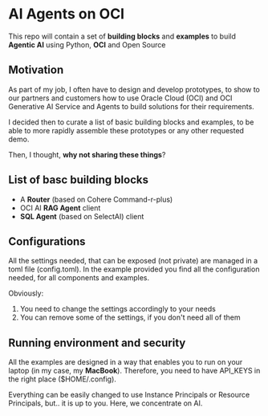 # AI Agents on OCI
This repo will contain a set of **building blocks** and **examples** 
to build **Agentic AI** using Python, **OCI** and Open Source

## Motivation
As part of my job, I often have to design and develop prototypes, to show to our partners
and customers how to use Oracle Cloud (OCI) and OCI Generative AI Service and Agents to build
solutions for their requirements.

I decided then to curate a list of basic building blocks and examples, to be able to more rapidly
assemble these prototypes or any other requested demo.

Then, I thought, **why not sharing these things**?

## List of basc building blocks
* A **Router** (based on Cohere Command-r-plus)
* OCI AI **RAG Agent** client
* **SQL Agent** (based on SelectAI) client

## Configurations
All the settings needed, that can be exposed (not private) are managed in a toml file (config.toml). In the example provided you find all the configuration needed, for all components and examples.

Obviously:
1. You need to change the settings accordingly to your needs
2. You can remove some of the settings, if you don't need all of them

## Running environment and security
All the examples are designed in a way that enables you to run on your laptop (in my case, my **MacBook**). Therefore, you need to have API_KEYS in the right place ($HOME/.config).

Everything can be easily changed to use Instance Principals or Resource Principals, but.. it is up to you. Here, we concentrate on AI.



